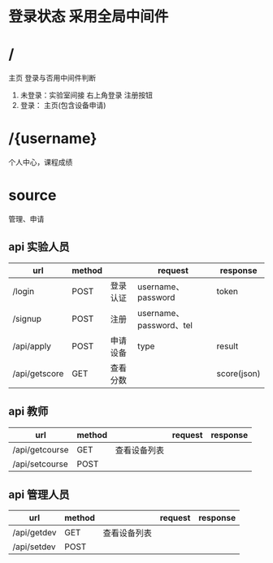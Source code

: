 # 登录状态 采用全局中间件


# / 
主页
登录与否用中间件判断
1. 未登录：实验室间接 右上角登录 注册按钮
2. 登录： 主页(包含设备申请)

# /{username}
个人中心，课程成绩

# source
管理、申请

## api 实验人员 
|url|method||request|response|
|-|-|-|-|-|
|/login|POST|登录认证|username、password|token
|/signup|POST|注册|username、password、tel|
|/api/apply|POST|申请设备|type|result
|/api/getscore|GET|查看分数||score(json)

## api 教师
|url|method||request|response|
|-|-|-|-|-|
|/api/getcourse|GET|查看设备列表|
|/api/setcourse|POST|

## api 管理人员
|url|method||request|response|
|-|-|-|-|-|
|/api/getdev|GET|查看设备列表|
|/api/setdev|POST|
